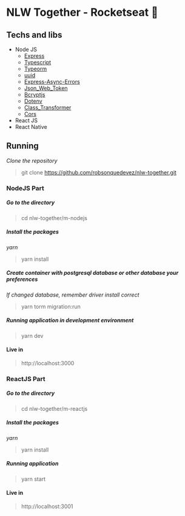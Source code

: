 # NLW Together - Rocketseat :rocket:

## Techs and libs

- Node JS
    - [Express](https://expressjs.com/pt-br/)
    - [Typescript](https://www.typescriptlang.org/)
    - [Typeorm](https://typeorm.io/#/)
    - [uuid](https://www.npmjs.com/package/uuid)
    - [Express-Async-Errors](https://www.npmjs.com/package/express-async-errors)
    - [Json_Web_Token](https://jwt.io/)
    - [Bcryptjs](https://www.npmjs.com/package/bcryptjs)
    - [Dotenv](https://www.npmjs.com/package/dotenv)
    - [Class_Transformer](https://www.npmjs.com/package/class-transformer)
    - [Cors](https://www.npmjs.com/package/cors)
- React JS
- React Native

## Running

_Clone the repository_

> git clone https://github.com/robsonquedevez/nlw-together.git

### NodeJS Part

##### Go to the directory

> cd nlw-together/m-nodejs

##### Install the packages

_yarn_

> yarn install


##### Create container with postgresql database or other database your preferences
_If changed database, remember driver install correct_

> yarn torm migration:run

##### Running application in development environment

> yarn dev

#### Live in
> http://localhost:3000

### ReactJS Part

##### Go to the directory

> cd nlw-together/m-reactjs

##### Install the packages

_yarn_

> yarn install

##### Running application  

> yarn start

#### Live in
> http://localhost:3001
